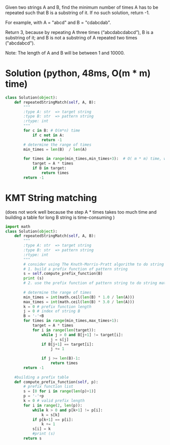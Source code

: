 Given two strings A and B, find the minimum number of times A has to be repeated such that B is a substring of it. If no such solution, return -1.

For example, with A = "abcd" and B = "cdabcdab".

Return 3, because by repeating A three times (“abcdabcdabcd”), B is a substring of it; and B is not a substring of A repeated two times ("abcdabcd").

Note:
The length of A and B will be between 1 and 10000.

# Solution (python, 48ms, O(m * m) time)
```python
class Solution(object):
    def repeatedStringMatch(self, A, B):
        """
        :type A: str  => target string
        :type B: str  => pattern string
        :rtype: int
        """
        for c in B: # O(m*n) time
            if c not in A:
                return -1
        # determine the range of times
        min_times = len(B)  / len(A)
        
        for times in range(min_times,min_times+3):  # O( m * m) time, where  m = len(B)
            target = A * times
            if B in target:
                return times
        return -1
```

# KMT String matching 
(does not work well because the step A * times takes too much time and building a table for long B string is time-consuming )
```python
import math
class Solution(object):
    def repeatedStringMatch(self, A, B):
        """
        :type A: str  => target string
        :type B: str  => pattern string
        :rtype: int
        """
        # consider using The Knuth-Morris-Pratt algorithm to do string matching
        # 1. build a prefix function of pattern string
        s = self.compute_prefix_function(B)
        print (s)
        # 2. use the prefix function of pattern string to do string matching
        
        # determine the range of times
        min_times = int(math.ceil(len(B) * 1.0 / len(A)))
        max_times = int(math.ceil(len(B) * 3.0 / len(A)))
        k = 0 # prefix function length
        j = 0 # index of string B
        B = '-'+B
        for times in range(min_times,max_times+1):
            target = A * times
            for i in range(len(target)):
                while j > 0 and B[j+1] != target[i]:
                    j = s[j]
                if B[j+1] == target[i]:
                    j += 1
                
                if j >= len(B)-1:
                    return times
        return -1
            
    #building a prefix table
    def compute_prefix_function(self, p):
        # prefix function list
        s = [0 for i in range(len(p)+1)]
        p = '-'+p
        k = 0 # valid prefix length
        for i in range(2, len(p)):
            while k > 0 and p[k+1] != p[i]:
                k = s[k]
            if p[k+1] == p[i]:
                k += 1
            s[i] = k
            #print (s)
        return s
        
```
